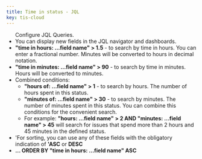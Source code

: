 ```yaml
---
title: Time in status - JQL
key: tis-cloud
---
```


<ul>Configure JQL Queries.
    <li>You can display new fields in the JQL navigator and dashboards.</li>
    <li><b>"time in hours: ...field name" > 1.5</b> -  to search by time in hours. You can enter a fractional number. Minutes will be converted to hours in decimal notation.</li>
    <li><b>"time in minutes: ...field name" > 90</b> - to search by time in minutes. Hours will be converted to minutes.</li>
    <li>Combined conditions:
        <ul>
            <li>
                <b>"hours of: ...field name" > 1</b> - to search by hours. The number of hours spent in this status.
            </li>
            <li>
                <b>"minutes of: ...field name" > 30</b> - to search by minutes. The number of minutes spent in this status. You can combine this conditions for the convenient search.
            </li>
            <li>
                For example: <b>"hours: ...field name" > 2 AND "minutes: ...field name" > 45</b> will search for issues that spend more than 2 hours and 45 minutes in the defined status.
            </li>
        </ul>
    </li>
    <li>'For sorting, you can use any of these fields with the obligatory indication of <b>'ASC</b> or <b>DESC</b></li>
    <li><b>... ORDER BY "time in hours: ...field name" ASC</b></li>
</ul>